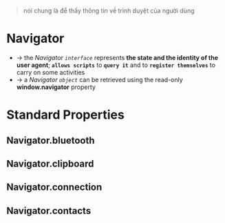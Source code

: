> nói chung là để thấy thông tin về trình duyệt của người dùng

# Navigator
* -> the _Navigator `interface`_ represents **the state and the identity of the user agent**; **`allows scripts`** to **`query it`** and to **`register themselves`** to carry on some activities
* -> a _Navigator `object`_ can be retrieved using the read-only **window.navigator** property

# Standard Properties
## Navigator.bluetooth 

## Navigator.clipboard 

## Navigator.connection

## Navigator.contacts